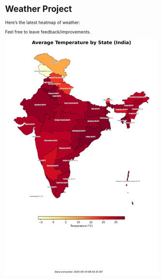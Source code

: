 # Weather Project

Here’s the latest heatmap of weather:

Feel free to leave feedback/improvements.

![India Heatmap](docs/assets/india_heatmap.png?v=CCC2A3)
